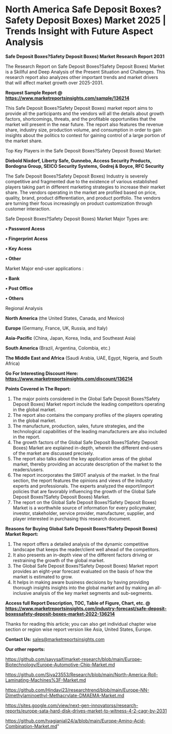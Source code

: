 # North America Safe Deposit Boxes?Safety Deposit Boxes) Market 2025 | Trends Insight with Future Aspect Analysis

<strong>Safe Deposit Boxes?Safety Deposit Boxes) Market Research Report 2031</strong>

The Research Report on Safe Deposit Boxes?Safety Deposit Boxes) Market is a Skillful and Deep Analysis of the Present Situation and Challenges. This research report also analyzes other important trends and market drivers that will affect market growth over 2025-2031.

<strong>Request Sample Report @ <a href=https://www.marketreportsinsights.com/sample/136214>https://www.marketreportsinsights.com/sample/136214</a></strong>

This Safe Deposit Boxes?Safety Deposit Boxes) market report aims to provide all the participants and the vendors will all the details about growth factors, shortcomings, threats, and the profitable opportunities that the market will present in the near future. The report also features the revenue share, industry size, production volume, and consumption in order to gain insights about the politics to contest for gaining control of a large portion of the market share.

Top Key Players in the Safe Deposit Boxes?Safety Deposit Boxes) Market:

<strong>Diebold Nixdorf, Liberty Safe, Gunnebo, Access Security Products, Bordogna Group, SEICO Security Systems, Godrej & Boyce, RFC Security</strong>

The Safe Deposit Boxes?Safety Deposit Boxes) Industry is severely competitive and fragmented due to the existence of various established players taking part in different marketing strategies to increase their market share. The vendors operating in the market are profiled based on price, quality, brand, product differentiation, and product portfolio. The vendors are turning their focus increasingly on product customization through customer interaction.

Safe Deposit Boxes?Safety Deposit Boxes) Market Major Types are:

<strong>• Password Acess

• Fingerprint Acess

• Key Acess

• Other</strong>

Market Major end-user applications :

<strong>• Bank

• Post Office

• Others</strong>

Regional Analysis

</u><strong><b>North America</b></strong> (the United States, Canada, and Mexico)

<strong><b>Europe </b></strong>(Germany, France, UK, Russia, and Italy)

<strong><b>Asia-Pacific</b></strong> (China, Japan, Korea, India, and Southeast Asia)

<strong><b>South America</b></strong> (Brazil, Argentina, Colombia, etc.)

<strong><b>The Middle East and Africa</b></strong> (Saudi Arabia, UAE, Egypt, Nigeria, and South Africa)

<strong>Go For Interesting Discount Here: <a href=https://www.marketreportsinsights.com/discount/136214>https://www.marketreportsinsights.com/discount/136214</a></strong>

<strong>Points Covered in The Report:</strong>
<ol>
  <li>The major points considered in the Global Safe Deposit Boxes?Safety Deposit Boxes) Market report include the leading competitors operating in the global market.</li>
  <li>The report also contains the company profiles of the players operating in the global market.</li>
  <li>The manufacture, production, sales, future strategies, and the technological capabilities of the leading manufacturers are also included in the report.</li>
  <li>The growth factors of the Global Safe Deposit Boxes?Safety Deposit Boxes) Market are explained in-depth, wherein the different end-users of the market are discussed precisely.</li>
  <li>The report also talks about the key application areas of the global market, thereby providing an accurate description of the market to the readers/users.</li>
  <li>The report incorporates the SWOT analysis of the market. In the final section, the report features the opinions and views of the industry experts and professionals. The experts analyzed the export/import policies that are favorably influencing the growth of the Global Safe Deposit Boxes?Safety Deposit Boxes) Market.</li>
  <li>The report on the Global Safe Deposit Boxes?Safety Deposit Boxes) Market is a worthwhile source of information for every policymaker, investor, stakeholder, service provider, manufacturer, supplier, and player interested in purchasing this research document.</li>
</ol>
<strong>Reasons for Buying Global Safe Deposit Boxes?Safety Deposit Boxes) Market Report:</strong>

<ol>
  <li>The report offers a detailed analysis of the dynamic competitive landscape that keeps the reader/client well ahead of the competitors.</li>
  <li>It also presents an in-depth view of the different factors driving or restraining the growth of the global market.</li>
  <li>The Global Safe Deposit Boxes?Safety Deposit Boxes) Market report provides an eight-year forecast evaluated on the basis of how the market is estimated to grow.</li>
  <li>It helps in making aware business decisions by having providing thorough insights insights into the global market and by making an all-inclusive analysis of the key market segments and sub-segments.</li>
</ol>
<strong>Access full Report Description, TOC, Table of Figure, Chart, etc. @ <a href=https://www.marketreportsinsights.com/industry-forecast/safe-deposit-boxessafety-deposit-boxes-market-2022-136214>https://www.marketreportsinsights.com/industry-forecast/safe-deposit-boxessafety-deposit-boxes-market-2022-136214</a></strong>


Thanks for reading this article; you can also get individual chapter wise section or region wise report version like Asia, United States, Europe.

<strong>Contact Us:</strong>
sales@marketreportsinsights.com

<strong>Our other reports:</strong>

<a href=https://github.com/sayysaif/market-research/blob/main/Europe-Biotechnology/Europe-Automotive-Chip-Market.md>https://github.com/sayysaif/market-research/blob/main/Europe-Biotechnology/Europe-Automotive-Chip-Market.md</a>

<a href=https://github.com/Siya23553/Research/blob/main/North-America-Roll-Laminating-Machines%3F-Market.md>https://github.com/Siya23553/Research/blob/main/North-America-Roll-Laminating-Machines%3F-Market.md</a>

<a href=https://github.com/Hindavi23/researchtrend/blob/main/Europe-NN-Dimethylaminoethyl-Methacrylate-DMAEMA-Market.md>https://github.com/Hindavi23/researchtrend/blob/main/Europe-NN-Dimethylaminoethyl-Methacrylate-DMAEMA-Market.md</a>

<a href=https://sites.google.com/view/next-gen-innovatorss/research-reports/europe-sata-hard-disk-drives-market-to-witness-4-2-cagr-by-2031>https://sites.google.com/view/next-gen-innovatorss/research-reports/europe-sata-hard-disk-drives-market-to-witness-4-2-cagr-by-2031</a>

<a href=https://github.com/tyagianjali24/a/blob/main/Europe-Amino-Acid-Combination-Market.md>https://github.com/tyagianjali24/a/blob/main/Europe-Amino-Acid-Combination-Market.md</a>"
